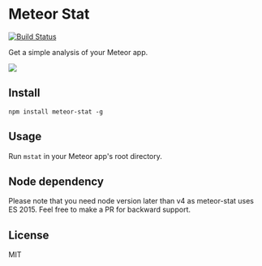# Meteor Stat

[![Build Status](https://travis-ci.org/sungwoncho/meteor-stat.svg?branch=master)](https://travis-ci.org/sungwoncho/meteor-stat)

Get a simple analysis of your Meteor app.

![](https://cldup.com/CL3KVPA1MU.gif)

## Install

    npm install meteor-stat -g

## Usage

Run `mstat` in your Meteor app's root directory.

## Node dependency

Please note that you need node version later than v4 as meteor-stat uses
ES 2015. Feel free to make a PR for backward support.

## License

MIT
